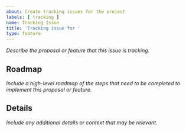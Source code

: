 ```yaml
---
about: Create tracking issues for the project
labels: [ tracking ]
name: Tracking Issue
title: 'Tracking issue for '
type: feature
---
```


_Describe the proposal or feature that this issue is tracking._

## Roadmap

_Include a high-level roadmap of the steps that need to be completed to implement this proposal or feature._

## Details

_Include any additional details or context that may be relevant._
